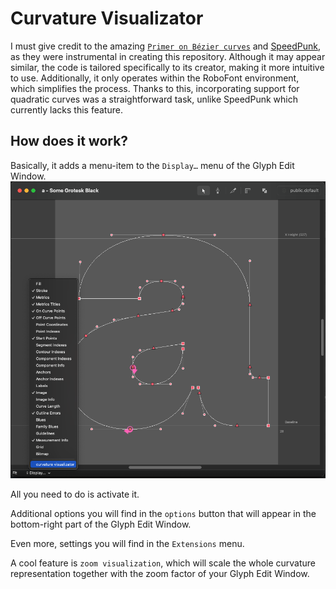 # Curvature Visualizator

I must give credit to the amazing  [`Primer on Bézier curves`](https://pomax.github.io/bezierinfo/) and [SpeedPunk](https://github.com/yanone/speedpunk), as they were instrumental in creating this repository. Although it may appear similar, the code is tailored specifically to its creator, making it more intuitive to use. Additionally, it only operates within the RoboFont environment, which simplifies the process. Thanks to this, incorporating support for quadratic curves was a straightforward task, unlike SpeedPunk which currently lacks this feature.

## How does it work?

Basically, it adds a menu-item to the `Display…` menu of the Glyph Edit Window.![menu_item](image/menu_item.png)

All you need to do is activate it.

Additional options you will find in the `options` button that will appear in the bottom-right part of the Glyph Edit Window. 

Even more, settings you will find in the `Extensions` menu.

A cool feature is `zoom visualization`, which will scale the whole curvature representation together with the zoom factor of your Glyph Edit Window.
